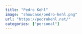 ```yaml
---
title: "Pedro Kehl"
image: "showcase/pedro-kehl.png"
url: "https://pedrokehl.net/"
categories: ["personal"]
---
```

